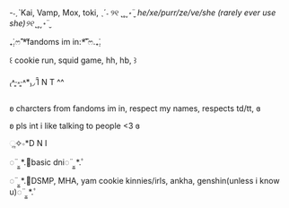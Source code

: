 -˗ˏˋKai, Vamp, Mox, toki, ˎˊ˗
୨୧ ˻˳˯*॰¨̮ he/xe/purr/ze/ve/she (rarely ever use she)୨୧ ˻˳˯*॰¨̮

₊̣̇.ෆ˟̑*̑fandoms im in:*̑˟̑ෆ.₊̣̇.

꒰ cookie run, squid game, hh, hb, ꒱

₍˄·͈༝·͈˄*₎◞ ̑̑I N T ^^

ʚ charcters from fandoms im in, respect my names, respects td/tt, ɞ

ʚ pls int i like talking to people <3 ɞ

ૢ✧∘*D N I

◌¨̮͚ *.ﾟbasic dni◌¨̮͚ *.ﾟ

◌¨̮͚ *.ﾟDSMP, MHA, yam cookie kinnies/irls, ankha, genshin(unless i know u)◌¨̮͚ *.ﾟ
